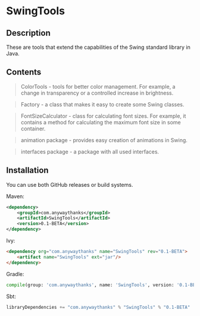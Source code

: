 # SwingTools

## Description
These are tools that extend the capabilities of the Swing standard library in Java.


## Contents
> ColorTools - tools for better color management. For example, a change in transparency or a controlled increase in brightness.

> Factory - a class that makes it easy to create some Swing classes.

> FontSizeCalculator - class for calculating font sizes. For example, it contains a method for calculating the maximum font size in some container.

> animation package - provides easy creation of animations in Swing.

> interfaces package - a package with all used interfaces.

## Installation
You can use both GitHub releases or build systems.

Maven:
``` xml
<dependency>
    <groupId>com.anywaythanks</groupId>
    <artifactId>SwingTools</artifactId>
    <version>0.1-BETA</version>
</dependency>
```

Ivy:
``` html
<dependency org="com.anywaythanks" name="SwingTools" rev="0.1-BETA">
    <artifact name="SwingTools" ext="jar"/>
</dependency>
```

Gradle:
``` python
compile(group: 'com.anywaythanks', name: 'SwingTools', version: '0.1-BETA')
```

Sbt:
``` java
libraryDependencies += "com.anywaythanks" % "SwingTools" % "0.1-BETA"
```
